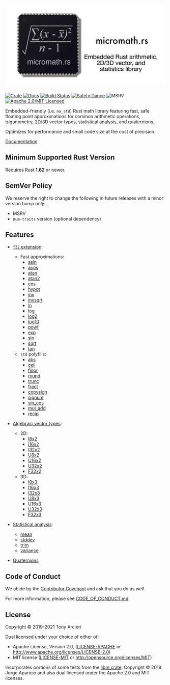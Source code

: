 # <img src="https://raw.githubusercontent.com/tarcieri/micromath/main/img/micromath.png" width="800">

[![Crate][crate-img]][crate-link]
[![Docs][docs-img]][docs-link]
[![Build Status][build-image]][build-link]
[![Safety Dance][safety-image]][safety-link]
![MSRV][msrv-image]
[![Apache 2.0/MIT Licensed][license-image]][license-link]

Embedded-friendly (i.e. `no_std`) Rust math library featuring fast, safe
floating point approximations for common arithmetic operations, trigonometry,
2D/3D vector types, statistical analysis, and quaternions.

Optimizes for performance and small code size at the cost of precision.

[Documentation][docs-link]

## Minimum Supported Rust Version

Requires Rust **1.62** or newer.

## SemVer Policy

We reserve the right to change the following in future releases with a minor
version bump *only*:

- MSRV
- `num-traits` version (optional dependency)

## Features

- [`f32` extension]:
    - Fast approximations:
        - [asin]
        - [acos]
        - [atan]
        - [atan2]
        - [cos]
        - [hypot]
        - [inv]
        - [invsqrt]
        - [ln]
        - [log]
        - [log2]
        - [log10]
        - [powf]
        - [exp]
        - [sin]
        - [sqrt]
        - [tan]
    - `std` polyfills:
        - [abs]
        - [ceil]
        - [floor]
        - [round]
        - [trunc]
        - [fract]
        - [copysign]
        - [signum]
        - [sin_cos]
        - [mul_add]
        - [recip]

- [Algebraic vector types]:
    - 2D:
        - [I8x2]
        - [I16x2]
        - [I32x2]
        - [U8x2]
        - [U16x2]
        - [U32x2]
        - [F32x2]
    - 3D:
        - [I8x3]
        - [I16x3]
        - [I32x3]
        - [U8x3]
        - [U16x3]
        - [U32x3]
        - [F32x3]
- [Statistical analysis]:
    - [mean]
    - [stddev]
    - [trim]
    - [variance]
- [Quaternions]

## Code of Conduct

We abide by the [Contributor Covenant][cc] and ask that you do as well.

For more information, please see [CODE_OF_CONDUCT.md].

## License

Copyright © 2019-2021 Tony Arcieri

Dual licensed under your choice of either of:

- Apache License, Version 2.0, ([LICENSE-APACHE](LICENSE-APACHE) or http://www.apache.org/licenses/LICENSE-2.0)
- MIT license ([LICENSE-MIT](LICENSE-MIT) or http://opensource.org/licenses/MIT)

Incorporates portions of some tests from the [libm crate].
Copyright © 2018 Jorge Aparicio and also dual licensed under the
Apache 2.0 and MIT licenses.

[//]: # (badges)

[crate-img]: https://img.shields.io/crates/v/micromath.svg?logo=rust

[crate-link]: https://crates.io/crates/micromath

[docs-img]: https://docs.rs/micromath/badge.svg

[docs-link]: https://docs.rs/micromath/

[build-image]: https://github.com/tarcieri/micromath/workflows/CI/badge.svg

[build-link]: https://github.com/tarcieri/micromath/actions

[safety-image]: https://img.shields.io/badge/unsafe-forbidden-success.svg

[safety-link]: https://github.com/rust-secure-code/safety-dance/

[msrv-image]: https://img.shields.io/badge/rustc-1.62+-blue.svg

[license-image]: https://img.shields.io/badge/license-Apache2.0/MIT-blue.svg

[license-link]: https://github.com/tarcieri/micromath/blob/main/LICENSE-APACHE

[//]: # (general links)

[`f32` extension]: https://docs.rs/micromath/latest/micromath/trait.F32Ext.html

[asin]: https://docs.rs/micromath/latest/micromath/trait.F32Ext.html#tymethod.asin

[acos]: https://docs.rs/micromath/latest/micromath/trait.F32Ext.html#tymethod.acos

[atan]: https://docs.rs/micromath/latest/micromath/trait.F32Ext.html#tymethod.atan

[atan2]: https://docs.rs/micromath/latest/micromath/trait.F32Ext.html#tymethod.atan2

[cos]: https://docs.rs/micromath/latest/micromath/trait.F32Ext.html#tymethod.cos

[hypot]: https://docs.rs/micromath/latest/micromath/trait.F32Ext.html#tymethod.hypot

[inv]: https://docs.rs/micromath/latest/micromath/trait.F32Ext.html#tymethod.inv

[invsqrt]: https://docs.rs/micromath/latest/micromath/trait.F32Ext.html#tymethod.invsqrt

[ln]: https://docs.rs/micromath/latest/micromath/trait.F32Ext.html#tymethod.ln

[log]: https://docs.rs/micromath/latest/micromath/trait.F32Ext.html#tymethod.log

[log2]: https://docs.rs/micromath/latest/micromath/trait.F32Ext.html#tymethod.log2

[log10]: https://docs.rs/micromath/latest/micromath/trait.F32Ext.html#tymethod.log10

[powf]: https://docs.rs/micromath/latest/micromath/trait.F32Ext.html#tymethod.powf

[powi]: https://docs.rs/micromath/latest/micromath/trait.F32Ext.html#tymethod.powi

[exp]: https://docs.rs/micromath/latest/micromath/trait.F32Ext.html#tymethod.exp

[sin]: https://docs.rs/micromath/latest/micromath/trait.F32Ext.html#tymethod.sin

[sqrt]: https://docs.rs/micromath/latest/micromath/trait.F32Ext.html#tymethod.sqrt

[tan]: https://docs.rs/micromath/latest/micromath/trait.F32Ext.html#tymethod.tan

[abs]: https://docs.rs/micromath/latest/micromath/trait.F32Ext.html#tymethod.abs

[ceil]: https://docs.rs/micromath/latest/micromath/trait.F32Ext.html#tymethod.ceil

[floor]: https://docs.rs/micromath/latest/micromath/trait.F32Ext.html#tymethod.floor

[round]: https://docs.rs/micromath/latest/micromath/trait.F32Ext.html#tymethod.round

[trunc]: https://docs.rs/micromath/latest/micromath/trait.F32Ext.html#tymethod.trunc

[fract]: https://docs.rs/micromath/latest/micromath/trait.F32Ext.html#tymethod.fract

[copysign]: https://docs.rs/micromath/latest/micromath/trait.F32Ext.html#tymethod.copysign

[signum]: https://docs.rs/micromath/latest/micromath/trait.F32Ext.html#tymethod.signum

[sin_cos]: https://docs.rs/micromath/latest/micromath/trait.F32Ext.html#tymethod.sin_cos

[mul_add]: https://docs.rs/micromath/latest/micromath/trait.F32Ext.html#tymethod.mul_add

[recip]: https://docs.rs/micromath/latest/micromath/trait.F32Ext.html#tymethod.recip

[Algebraic vector types]: https://docs.rs/micromath/latest/micromath/vector/index.html

[I8x2]: https://docs.rs/micromath/latest/micromath/vector/struct.I8x2.html

[I16x2]: https://docs.rs/micromath/latest/micromath/vector/struct.I16x2.html

[I32x2]: https://docs.rs/micromath/latest/micromath/vector/struct.I32x2.html

[U8x2]: https://docs.rs/micromath/latest/micromath/vector/struct.U8x2.html

[U16x2]: https://docs.rs/micromath/latest/micromath/vector/struct.U16x2.html

[U32x2]: https://docs.rs/micromath/latest/micromath/vector/struct.U32x2.html

[F32x2]: https://docs.rs/micromath/latest/micromath/vector/struct.F32x2.html

[I8x3]: https://docs.rs/micromath/latest/micromath/vector/struct.I8x3.html

[I16x3]: https://docs.rs/micromath/latest/micromath/vector/struct.I16x3.html

[I32x3]: https://docs.rs/micromath/latest/micromath/vector/struct.I32x3.html

[U8x3]: https://docs.rs/micromath/latest/micromath/vector/struct.U8x3.html

[U16x3]: https://docs.rs/micromath/latest/micromath/vector/struct.U16x3.html

[U32x3]: https://docs.rs/micromath/latest/micromath/vector/struct.U32x3.html

[F32x3]: https://docs.rs/micromath/latest/micromath/vector/struct.F32x3.html

[Statistical analysis]: https://docs.rs/micromath/latest/micromath/statistics/index.html

[mean]: https://docs.rs/micromath/latest/micromath/statistics/trait.Mean.html

[stddev]: https://docs.rs/micromath/latest/micromath/statistics/trait.StdDev.html

[trim]: https://docs.rs/micromath/latest/micromath/statistics/trim/trait.Trim.html

[variance]: https://docs.rs/micromath/latest/micromath/statistics/trait.Variance.html

[Quaternions]: https://docs.rs/micromath/latest/micromath/quaternion/struct.Quaternion.html

[libm crate]: https://github.com/rust-lang-nursery/libm

[vek crate]: https://github.com/yoanlcq/vek

[approx crate]: https://crates.io/crates/approx

[cc]: https://contributor-covenant.org

[CODE_OF_CONDUCT.md]: https://github.com/tarcieri/micromath/blob/main/CODE_OF_CONDUCT.md
